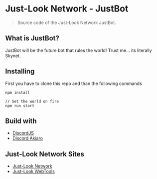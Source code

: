 # Just-Look Network - JustBot

> Source code of the Just-Look Network JustBot.

## What is JustBot?

JustBot will be the future bot that rules the world! Trust me... its literally Skynet. 

## Installing

First you have to clone this repo and than the following commands
```
npm install

// Set the world on fire
npm run start
```


## Build with

-   [DiscordJS](https://discord.js.org/#/)
-   [Discord Akiaro](https://discord-akairo.github.io/#/)


## Just-Look Network Sites

-   [Just-Look Network](https://just-look.net)
-   [Just-Look WebTools](https://jln.one)
